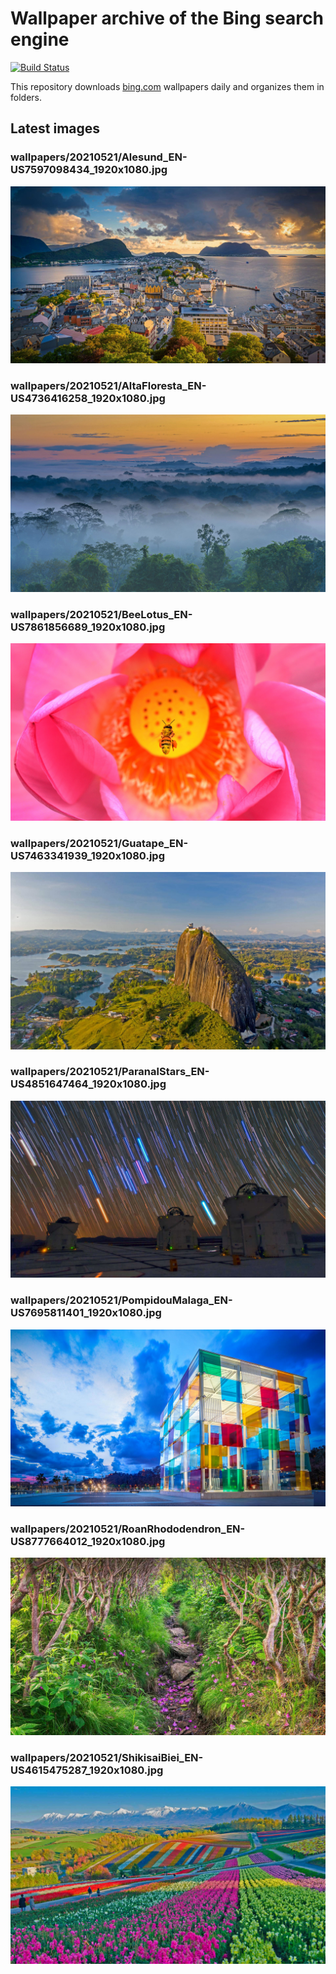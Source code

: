# Wallpaper archive of the Bing search engine

[![Build Status](https://travis-ci.org/kijart/bing-daily-images-dl.svg?branch=wallpapers)](https://travis-ci.org/kijart/bing-daily-images-dl)

This repository downloads [bing.com](https://www.bing.com) wallpapers daily and organizes them in folders.

## Latest images

<!-- Wallpapers -->

### wallpapers/20210521/Alesund_EN-US7597098434_1920x1080.jpg

![wallpapers/20210521/Alesund_EN-US7597098434_1920x1080.jpg](wallpapers/20210521/Alesund_EN-US7597098434_1920x1080.jpg)

### wallpapers/20210521/AltaFloresta_EN-US4736416258_1920x1080.jpg

![wallpapers/20210521/AltaFloresta_EN-US4736416258_1920x1080.jpg](wallpapers/20210521/AltaFloresta_EN-US4736416258_1920x1080.jpg)

### wallpapers/20210521/BeeLotus_EN-US7861856689_1920x1080.jpg

![wallpapers/20210521/BeeLotus_EN-US7861856689_1920x1080.jpg](wallpapers/20210521/BeeLotus_EN-US7861856689_1920x1080.jpg)

### wallpapers/20210521/Guatape_EN-US7463341939_1920x1080.jpg

![wallpapers/20210521/Guatape_EN-US7463341939_1920x1080.jpg](wallpapers/20210521/Guatape_EN-US7463341939_1920x1080.jpg)

### wallpapers/20210521/ParanalStars_EN-US4851647464_1920x1080.jpg

![wallpapers/20210521/ParanalStars_EN-US4851647464_1920x1080.jpg](wallpapers/20210521/ParanalStars_EN-US4851647464_1920x1080.jpg)

### wallpapers/20210521/PompidouMalaga_EN-US7695811401_1920x1080.jpg

![wallpapers/20210521/PompidouMalaga_EN-US7695811401_1920x1080.jpg](wallpapers/20210521/PompidouMalaga_EN-US7695811401_1920x1080.jpg)

### wallpapers/20210521/RoanRhododendron_EN-US8777664012_1920x1080.jpg

![wallpapers/20210521/RoanRhododendron_EN-US8777664012_1920x1080.jpg](wallpapers/20210521/RoanRhododendron_EN-US8777664012_1920x1080.jpg)

### wallpapers/20210521/ShikisaiBiei_EN-US4615475287_1920x1080.jpg

![wallpapers/20210521/ShikisaiBiei_EN-US4615475287_1920x1080.jpg](wallpapers/20210521/ShikisaiBiei_EN-US4615475287_1920x1080.jpg)

